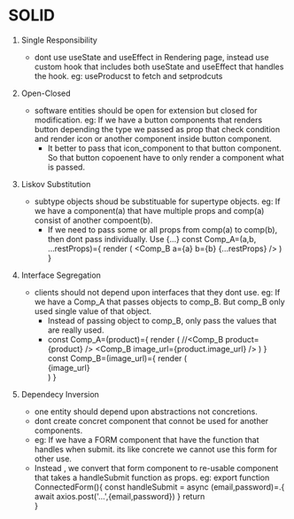 # SOLID
1. Single Responsibility
    - dont use useState and useEffect in Rendering page, instead use custom hook that includes both useState and useEffect that handles the hook.
    eg: useProducst to fetch and setprodcuts

2. Open-Closed
    - software entities should be open for extension but closed for modification.
        eg: If we have a button components that renders button depending the type we passed as prop that check condition and render icon or another component inside button component.
        - It better to pass that icon_component to that button component. So that button copoenent have to only render a component what is passed.

3. Liskov Substitution
    - subtype objects shoud be substituable for supertype objects.
        eg: If we have a component(a) that have multiple props and comp(a) consist of another compoent(b).
        -  If we need to pass some or all props from comp(a) to comp(b), then dont pass individually. Use {...}
            const Comp_A=(a,b, ...restProps)={
                render (
                     <Comp_B a={a} b={b} {...restProps} />
                )
            }

4. Interface Segregation
    - clients should not depend upon interfaces that they dont use.
        eg: If we have a Comp_A that passes objects to comp_B. But comp_B only used single value of that object.
        - Instead of passing object to comp_B, only pass the values that are really used.
        -   const Comp_A=(product)={
                render (
                     //<Comp_B product={product} />
                     <Comp_B image_url={product.image_url} />
                )
            }
            const Comp_B=(image_url)={
                render (
                     <div>{image_url}</div>
                )
            }

5. Dependecy Inversion
    - one entity should depend upon abstractions not concretions.
    - dont create concret component that connot be used for another components.
    - eg: If we have a FORM component that have the function that handles when submit. its like concrete we cannot use this form for other use.
    - Instead , we convert that form component to re-usable component that takes a handleSubmit function as props.
        eg: export function ConnectedForm(){
            const handleSubmit = async (email,password)=.{
                await axios.post('...',{email,password})
            }
            return <Form onSubmit={handleSubmit} />
        }